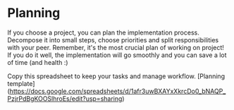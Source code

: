 # Planning

If you choose a project, you can plan the implementation process. Decompose it into small steps, choose priorities and split responsibilities with your peer.
Remember, it's the most crucial plan of working on project! If you do it well, the implementation will go smoothly and you can save a lot of time (and health :)

Copy this spreadsheet to keep your tasks and manage workflow.
[Planning template] (https://docs.google.com/spreadsheets/d/1afr3uwBXAYxXkrcDo0_bNAQP_PzjrPdBgKOOSlhroEs/edit?usp=sharing)
